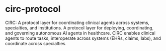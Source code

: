 # circ-protocol
CIRC: A protocol layer for coordinating clinical agents across systems, specialties, and institutions. A protocol layer for deploying, coordinating, and governing autonomous AI agents in healthcare. CIRC enables clinical agents to route tasks, interoperate across systems (EHRs, claims, labs), and coordinate across specialties. 

